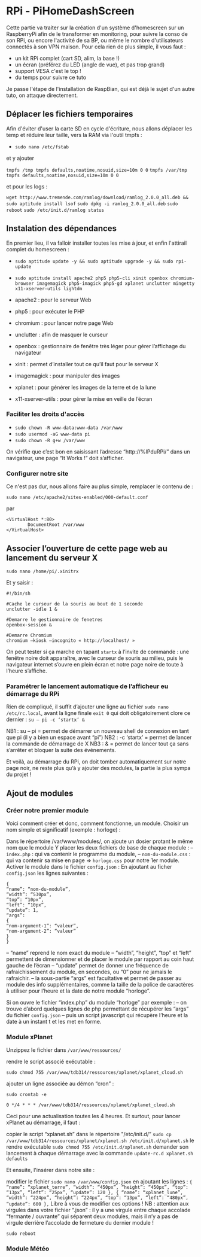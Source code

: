 # RPi - PiHomeDashScreen

Cette partie va traiter sur la création d'un système d'homescreen sur un RaspberryPi afin de le transformer en monitoring, pour suivre la conso de son RPi, ou encore l'activité de sa BP, ou même le nombre d'utilisateurs connectés à son VPN maison.
Pour cela rien de plus simple, il vous faut :
- un kit RPi complet (cart SD, alim, la base !)
- un écran (préférez du LED (angle de vue), et pas trop grand)
- support VESA c'est le top !
- du temps pour suivre ce tuto

Je passe l'étape de l'installation de RaspBian, qui est déjà le sujet d'un autre tuto, on attaque directement.

## Déplacer les fichiers temporaires

Afin d'éviter d'user la carte SD en cycle d'écriture, nous allons déplacer les temp et réduire leur taille, vers la RAM via l'outil tmpfs :

- `sudo nano /etc/fstab`

et y ajouter 

`tmpfs /tmp tmpfs defaults,noatime,nosuid,size=10m 0 0`
`tmpfs /var/tmp tmpfs defaults,noatime,nosuid,size=10m 0 0`

et pour les logs :

`wget http://www.tremende.com/ramlog/download/ramlog_2.0.0_all.deb && sudo aptitude install lsof`
`sudo dpkg -i ramlog_2.0.0_all.deb`
`sudo reboot`
`sudo /etc/init.d/ramlog status`

## Instalation des dépendances

En premier lieu, il va falloir installer toutes les mise à jour, et enfin l'attirail complet du homescreen :

- `sudo aptitude update -y && sudo aptitude upgrade -y && sudo rpi-update`

- `sudo aptitude install apache2 php5 php5-cli xinit openbox chromium-browser imagemagick php5-imagick php5-gd xplanet unclutter mingetty x11-xserver-utils lightdm`

- apache2 : pour le serveur Web
- php5 : pour exécuter le PHP
- chromium : pour lancer notre page Web
- unclutter : afin de masquer le curseur
- openbox : gestionnaire de fenêtre très léger pour gérer l’affichage du navigateur
- xinit : permet d’installer tout ce qu’il faut pour le serveur X
- imagemagick : pour manipuler des images
- xplanet : pour générer les images de la terre et de la lune
- x11-xserver-utils : pour gérer la mise en veille de l’écran

### Faciliter les droits d'accès

- `sudo chown -R www-data:www-data /var/www`
- `sudo usermod -aG www-data pi`
- `sudo chown -R g+w /var/www`

On vérifie que c’est bon en saisissant l’adresse “http://%IPduRPi/” dans un navigateur, une page “It Works !” doit s’afficher.

### Configurer notre site

Ce n'est pas dur, nous allons faire au plus simple, remplacer le contenu de :

`sudo nano /etc/apache2/sites-enabled/000-default.conf`

par

```
<VirtualHost *:80>
        DocumentRoot /var/www
</VirtualHost>
```

## Associer l’ouverture de cette page web au lancement du serveur X

`sudo nano /home/pi/.xinitrx`

Et y saisir :

```
#!/bin/sh

#Cache le curseur de la souris au bout de 1 seconde
unclutter -idle 1 &

#Demarre le gestionnaire de fenetres
openbox-session &

#Demarre Chromium
chromium –kiosk –incognito « http://localhost/ »
```

On peut tester si ça marche en tapant `startx` à l’invite de commande : une fenêtre noire doit apparaître, avec le curseur de souris au milieu, puis le navigateur internet s’ouvre en plein écran et notre page noire de toute à l’heure s’affiche.

### Paramétrer le lancement automatique de l’afficheur eu démarrage du RPi
Rien de compliqué, il suffit d’ajouter une ligne au fichier `sudo nano /etc/rc.local`, avant la ligne finale `exit 0` qui doit obligatoirement clore ce dernier :
`su – pi -c ‘startx’ &`

NB1 : su – pi = permet de démarrer un nouveau shell de connexion en tant que pi (il y a bien un espace avant “pi”)
NB2 : -c ‘startx’ = permet de lancer la commande de démarrage de X
NB3 : & = permet de lancer tout ça sans s’arrêter et bloquer la suite des événements.

Et voilà, au démarrage du RPi, on doit tomber automatiquement sur notre page noir, ne reste plus qu’à y ajouter des modules, la partie la plus sympa du projet !

## Ajout de modules

### Créer notre premier module

Voici comment créer et donc, comment fonctionne, un module. Choisir un nom simple et significatif (exemple : horloge) :

Dans le répertoire /var/www/modules/, on ajoute un dosier protant le même nom que le module
Y placer les deux fichiers de base de chaque module :
– `index.php` : qui va contenir le programme du module,
– `nom-du-module.css` : qui va contenir sa mise en page => `horloge.css` pour notre 1er module.
Activer le module dans le fichier `config.json` :
En ajoutant au ficher `config.json` les lignes suivantes :
```
{
“name”: “nom-du-module”,
“width”: “530px”,
“top”: “10px”,
“left”: “10px”,
“update”: 1,
“args”:
{
“nom-argument-1”: “valeur”,
“nom-argument-2”: “valeur”
}
}
```
– “name” reprend le nom exact du module
– “width”, “height”, “top” et “left” permettent de dimensionner et de placer le module par rapport au coin haut gauche de l’écran
– “update” permet de donner une fréquence de rafraichissement du module, en secondes, ou “0” pour ne jamais le rafraichir.
– la sous-partie “args” est facultative et permet de passer au module des info supplémentaires, comme la taille de la police de caractères à utiliser pour l’heure et la date de notre module “horloge”.

Si on ouvre le fichier “index.php” du module “horloge” par exemple :
– on trouve d’abord quelques lignes de php permettant de récupérer les “args” du fichier `config.json`
– puis un script javascript qui récupère l’heure et la date à un instant t et les met en forme.

### Module xPlanet

Unzippez le fichier dans `/var/www/ressources/`


rendre le script associé exécutable :

`sudo chmod 755 /var/www/tdb314/ressources/xplanet/xplanet_cloud.sh`

ajouter un ligne associée au démon “cron” :

`sudo crontab -e`

```
0 */4 * * * /var/www/tdb314/ressources/xplanet/xplanet_cloud.sh
```
Ceci pour une actualisation toutes les 4 heures.
Et surtout, pour lancer xPlanet au démarrage, il faut :

copier le script “xplanet.sh” dans le répertoire "/etc/init.d/”
`sudo cp /var/www/tdb314/ressources/xplanet/xplanet.sh /etc/init.d/xplanet.sh`
le rendre exécutable
`sudo chmod 755 /etc/init.d/xplanet.sh`
demander son lancement à chaque démarrage avec la commande
`update-rc.d xplanet.sh defaults`

Et ensuite, l'insérer dans notre site :

modifier le fichier `sudo nano /var/www/config.json` en ajoutant les lignes :
``
{
“name”: “xplanet_terre”,
“width”: “450px”,
“height”: “450px”,
“top”: “13px”,
“left”: “25px”,
“update”: 120
},
{
“name”: “xplanet_lune”,
“width”: “224px”,
“height”: “224px”,
“top”: “13px”,
“left”: “480px”,
“update”: 600
},
``
Libre à vous de modifier ces options !
NB : attention aux virgules dans votre fichier “.json” : il y a une virgule entre chaque accolade “fermante / ouvrante” qui séparent deux modules, mais il n’y a pas de virgule derrière l’accolade de fermeture du dernier module !

`sudo reboot`

### Module Météo
